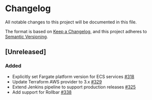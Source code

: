 # Changelog
All notable changes to this project will be documented in this file.

The format is based on [Keep a Changelog](https://keepachangelog.com/en/1.0.0/),
and this project adheres to [Semantic Versioning](https://semver.org/spec/v2.0.0.html).

## [Unreleased]
### Added
- Explicitly set Fargate platform version for ECS services [#318](https://github.com/PublicMapping/districtbuilder/pull/318)
- Update Terraform AWS provider to 3.x [#329](https://github.com/PublicMapping/districtbuilder/pull/329)
- Extend Jenkins pipeline to support production releases [#325](https://github.com/PublicMapping/districtbuilder/pull/325)
- Add support for Rollbar [#338](https://github.com/PublicMapping/districtbuilder/pull/338)
